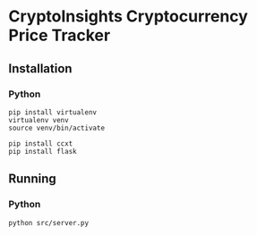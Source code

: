 # CryptoInsights Cryptocurrency Price Tracker

## Installation
### Python
```
pip install virtualenv
virtualenv venv
source venv/bin/activate

pip install ccxt
pip install flask
```

## Running
### Python
```
python src/server.py
```



